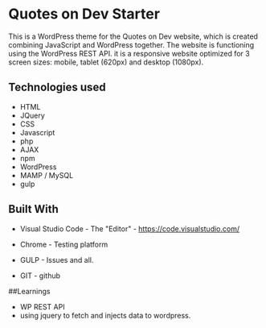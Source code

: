 # Quotes on Dev Starter

This is a WordPress theme for the Quotes on Dev website, which is created combining JavaScript and WordPress together. The website is functioning using the WordPress REST API.
it is a responsive website optimized for 3 screen sizes: mobile, tablet (620px) and desktop (1080px).

## Technologies used

* HTML
* JQuery
* CSS
* Javascript
* php
* AJAX
* npm
* WordPress
* MAMP / MySQL
* gulp

## Built With

* Visual Studio Code - The "Editor" - https://code.visualstudio.com/

* Chrome - Testing platform

* GULP - Issues and all.

* GIT - github

##Learnings

* WP REST API
* using jquery to fetch and injects data to wordpress.

